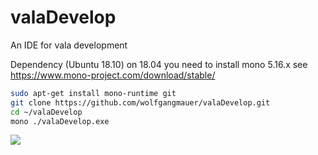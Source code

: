 # valaDevelop
An IDE for vala development

Dependency (Ubuntu 18.10) on 18.04 you need to install mono 5.16.x see https://www.mono-project.com/download/stable/
```sh
sudo apt-get install mono-runtime git
git clone https://github.com/wolfgangmauer/valaDevelop.git
cd ~/valaDevelop
mono ./valaDevelop.exe
```
<img src="https://raw.githubusercontent.com/wolfgangmauer/valaDevelop/master/ScreenShots/screenshot1.png">
